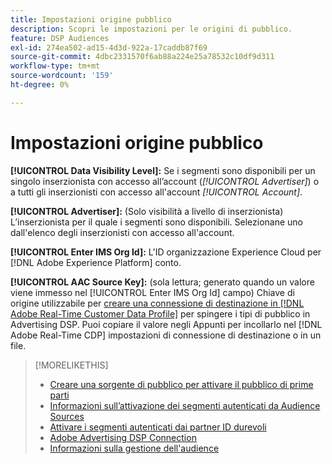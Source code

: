 ```yaml
---
title: Impostazioni origine pubblico
description: Scopri le impostazioni per le origini di pubblico.
feature: DSP Audiences
exl-id: 274ea502-ad15-4d3d-922a-17caddb87f69
source-git-commit: 4dbc2331570f6ab88a224e25a78532c10df9d311
workflow-type: tm+mt
source-wordcount: '159'
ht-degree: 0%

---
```


# Impostazioni origine pubblico

**[!UICONTROL Data Visibility Level]:** Se i segmenti sono disponibili per un singolo inserzionista con accesso all’account (*[!UICONTROL Advertiser]*) o a tutti gli inserzionisti con accesso all&#39;account *[!UICONTROL Account]*.

**[!UICONTROL Advertiser]:** (Solo visibilità a livello di inserzionista) L’inserzionista per il quale i segmenti sono disponibili. Selezionane uno dall&#39;elenco degli inserzionisti con accesso all&#39;account.

**[!UICONTROL Enter IMS Org Id]:** L&#39;ID organizzazione Experience Cloud per [!DNL Adobe Experience Platform] conto.

**[!UICONTROL AAC Source Key]:** (sola lettura; generato quando un valore viene immesso nel [!UICONTROL Enter IMS Org Id] campo) Chiave di origine utilizzabile per [creare una connessione di destinazione in [!DNL Adobe Real-Time Customer Data Profile]](https://experienceleague.adobe.com/docs/experience-platform/destinations/catalog/advertising/adobe-advertising-cloud-connection.html) per spingere i tipi di pubblico in Advertising DSP. Puoi copiare il valore negli Appunti per incollarlo nel [!DNL Adobe Real-Time CDP] impostazioni di connessione di destinazione o in un file.

>[!MORELIKETHIS]
>
>* [Creare una sorgente di pubblico per attivare il pubblico di prime parti](source-create.md)
>* [Informazioni sull’attivazione dei segmenti autenticati da Audience Sources](source-about.md)
>* [Attivare i segmenti autenticati dai partner ID durevoli](source-durable-id.md)
>* [Adobe Advertising DSP Connection](https://experienceleague.adobe.com/docs/experience-platform/destinations/catalog/advertising/adobe-advertising-cloud-connection.html)
>* [Informazioni sulla gestione dell&#39;audience](/help/dsp/audiences/audience-about.md)

